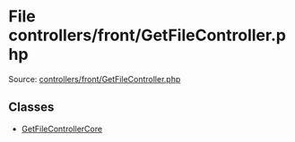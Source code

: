 File controllers/front/GetFileController.php
=========

Source: [controllers/front/GetFileController.php](https://github.com/PrestaShop/PrestaShop/blob/1.6.0.5/controllers/front/GetFileController.php)


Classes
-------

* [GetFileControllerCore](class.GetFileControllerCore.md)

